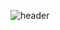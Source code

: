 ![header](https://capsule-render.vercel.app/api?type=wave&color=auto&height=300&section=header&text=Welcome%20to%20junyeongchang&fontSize=90)
